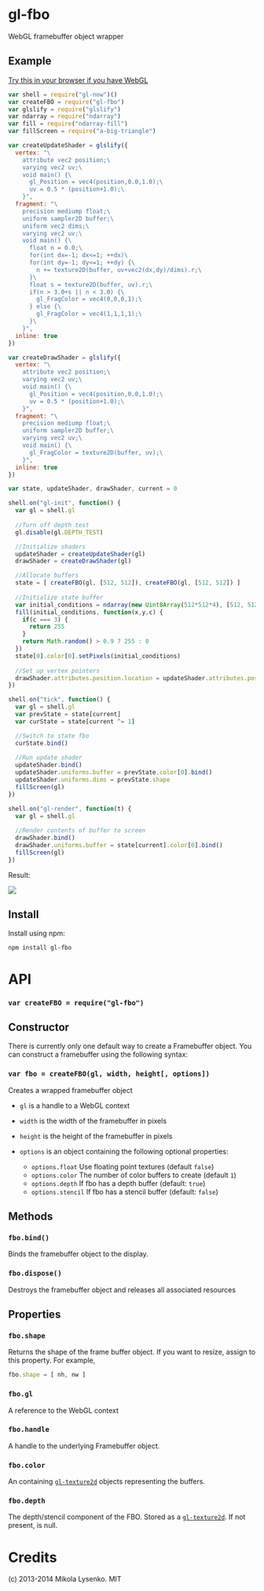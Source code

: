 gl-fbo
======
WebGL framebuffer object wrapper

## Example

[Try this in your browser if you have WebGL](http://mikolalysenko.github.io/gl-fbo/)

```javascript
var shell = require("gl-now")()
var createFBO = require("gl-fbo")
var glslify = require("glslify")
var ndarray = require("ndarray")
var fill = require("ndarray-fill")
var fillScreen = require("a-big-triangle")

var createUpdateShader = glslify({
  vertex: "\
    attribute vec2 position;\
    varying vec2 uv;\
    void main() {\
      gl_Position = vec4(position,0.0,1.0);\
      uv = 0.5 * (position+1.0);\
    }",
  fragment: "\
    precision mediump float;\
    uniform sampler2D buffer;\
    uniform vec2 dims;\
    varying vec2 uv;\
    void main() {\
      float n = 0.0;\
      for(int dx=-1; dx<=1; ++dx)\
      for(int dy=-1; dy<=1; ++dy) {\
        n += texture2D(buffer, uv+vec2(dx,dy)/dims).r;\
      }\
      float s = texture2D(buffer, uv).r;\
      if(n > 3.0+s || n < 3.0) {\
        gl_FragColor = vec4(0,0,0,1);\
      } else {\
        gl_FragColor = vec4(1,1,1,1);\
      }\
    }",
  inline: true
})

var createDrawShader = glslify({
  vertex: "\
    attribute vec2 position;\
    varying vec2 uv;\
    void main() {\
      gl_Position = vec4(position,0.0,1.0);\
      uv = 0.5 * (position+1.0);\
    }",
  fragment: "\
    precision mediump float;\
    uniform sampler2D buffer;\
    varying vec2 uv;\
    void main() {\
      gl_FragColor = texture2D(buffer, uv);\
    }",
  inline: true
})

var state, updateShader, drawShader, current = 0

shell.on("gl-init", function() {
  var gl = shell.gl
  
  //Turn off depth test
  gl.disable(gl.DEPTH_TEST)

  //Initialize shaders
  updateShader = createUpdateShader(gl)
  drawShader = createDrawShader(gl)

  //Allocate buffers
  state = [ createFBO(gl, [512, 512]), createFBO(gl, [512, 512]) ]
  
  //Initialize state buffer
  var initial_conditions = ndarray(new Uint8Array(512*512*4), [512, 512, 4])
  fill(initial_conditions, function(x,y,c) {
    if(c === 3) {
      return 255
    }
    return Math.random() > 0.9 ? 255 : 0
  })
  state[0].color[0].setPixels(initial_conditions)
  
  //Set up vertex pointers
  drawShader.attributes.position.location = updateShader.attributes.position.location = 0
})

shell.on("tick", function() {
  var gl = shell.gl
  var prevState = state[current]
  var curState = state[current ^= 1]

  //Switch to state fbo
  curState.bind()
  
  //Run update shader
  updateShader.bind()
  updateShader.uniforms.buffer = prevState.color[0].bind()
  updateShader.uniforms.dims = prevState.shape
  fillScreen(gl)
})

shell.on("gl-render", function(t) {
  var gl = shell.gl
  
  //Render contents of buffer to screen
  drawShader.bind()
  drawShader.uniforms.buffer = state[current].color[0].bind()
  fillScreen(gl)
})
```

Result:

<img src="https://raw.github.com/mikolalysenko/gl-fbo/master/screenshot.png">


## Install

Install using npm:

    npm install gl-fbo

# API

### `var createFBO = require("gl-fbo")`

## Constructor
There is currently only one default way to create a Framebuffer object.  You can construct a framebuffer using the following syntax:

### `var fbo = createFBO(gl, width, height[, options])`
Creates a wrapped framebuffer object

* `gl` is a handle to a WebGL context
* `width` is the width of the framebuffer in pixels
* `height` is the height of the framebuffer in pixels
* `options` is an object containing the following optional properties:

    + `options.float` Use floating point textures (default `false`)
    + `options.color`  The number of color buffers to create (default `1`)
    + `options.depth` If fbo has a depth buffer (default: `true`)
    + `options.stencil` If fbo has a stencil buffer (default: `false`)

## Methods

### `fbo.bind()`
Binds the framebuffer object to the display.

### `fbo.dispose()`
Destroys the framebuffer object and releases all associated resources

## Properties


### `fbo.shape`
Returns the shape of the frame buffer object.  If you want to resize, assign to this property.  For example,

```javascript
fbo.shape = [ nh, nw ]
```

### `fbo.gl`
A reference to the WebGL context

### `fbo.handle`
A handle to the underlying Framebuffer object.

### `fbo.color`
An containing [`gl-texture2d`](https://github.com/mikolalysenko/gl-texture2d) objects representing the buffers.  

### `fbo.depth`
The depth/stencil component of the FBO.  Stored as a [`gl-texture2d`](https://github.com/mikolalysenko/gl-texture2d).  If not present, is null.


Credits
=======
(c) 2013-2014 Mikola Lysenko. MIT